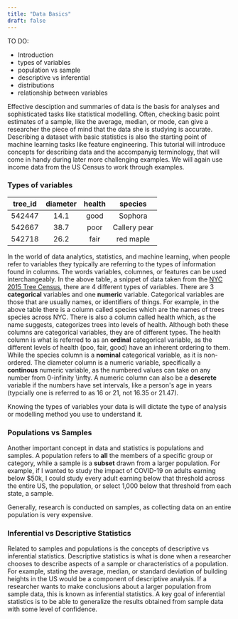 ```yaml
---
title: "Data Basics"
draft: false
---
```


TO DO:
- Introduction
- types of variables
- population vs sample
- descriptive vs inferential
- distributions
- relationship between variables

Effective desciption and summaries of data is the basis for analyses and sophisticated tasks like statistical modelling. Often, checking basic point estimates of a sample, like the average, median, or mode, can give a researcher the piece of mind that the data she is studying is accurate. Describing a dataset with basic statistics is also the starting point of machine learning tasks like feature engineering. This tutorial will introduce concepts for describing data and the accompanyig terminology, that will come in handy during later more challenging examples. We will again use income data from the US Census to work through examples.


### Types of variables

**tree\_id**|**diameter**|**health**|**species**
:-----:|:-----:|:-----:|:-----:
542447|14.1|good|Sophora
542667|38.7|poor|Callery pear
542718|26.2|fair|red maple

In the world of data analytics, statistics, and machine learning, when people refer to variables they typically are referring to the types of information found in columns. The words variables, columnes, or features can be used interchangeably. In the above table, a snippet of data taken from the [NYC 2015 Tree Census](https://data.cityofnewyork.us/Environment/2015-Street-Tree-Census-Tree-Data/pi5s-9p35), there are 4 different types of variables. There are 3 **categorical** variables and one **numeric** variable. Categorical variables are those that are usually names, or identifiers of things. For example, in the above table there is a column called species which are the names of trees species across NYC. There is also a column called health which, as the name suggests, categorizes trees into levels of health. Although both these columns are categorical variables, they are of different types. The health column is what is referred to as an **ordinal** categorical variable, as the different levels of health (poo, fair, good) have an inherent ordering to them. While the species column is a **nominal** categorical variable, as it is non-ordered. The diameter column is a numeric variable, specifically a **continous** numeric variable, as the numbered values can take on any number from 0-infinity \infty. A numeric column can also be a **descrete** variable if the numbers have set intervals, like a person's age in years (typcially one is referred to as 16 or 21, not 16.35 or 21.47).

Knowing the types of variables your data is will dictate the type of analysis or modelling method you use to understand it.

### Populations vs Samples

Another important concept in data and statistics is populations and samples. A population refers to **all** the members of a specific group or category, while a sample is a **subset** drawn from a larger population. For example, if I wanted to study the impact of COVID-19 on adults earning below $50k, I could study every adult earning below that threshold across the entire US, the population, or select 1,000 below that threshold from each state, a sample.

Generally, research is conducted on samples, as collecting data on an entire population is very expensive.

### Inferential vs Descriptive Statistics

Related to samples and populations is the concepts of descriptive vs inferential statistics. Descriptive statistics is what is done when a researcher chooses to describe aspects of a sample or characteristics of a population. For example, stating the average, median, or standard deviation of building heights in the US would be a component of descriptive analysis. If a researcher wants to make conclusions about a larger population from sample data, this is known as inferential statistics. A key goal of inferential statistics is to be able to generalize the results obtained from sample data with some level of confidence.
